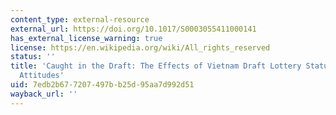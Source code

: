 ```yaml
---
content_type: external-resource
external_url: https://doi.org/10.1017/S0003055411000141
has_external_license_warning: true
license: https://en.wikipedia.org/wiki/All_rights_reserved
status: ''
title: 'Caught in the Draft: The Effects of Vietnam Draft Lottery Status on Political
  Attitudes'
uid: 7edb2b67-7207-497b-b25d-95aa7d992d51
wayback_url: ''
---
```

